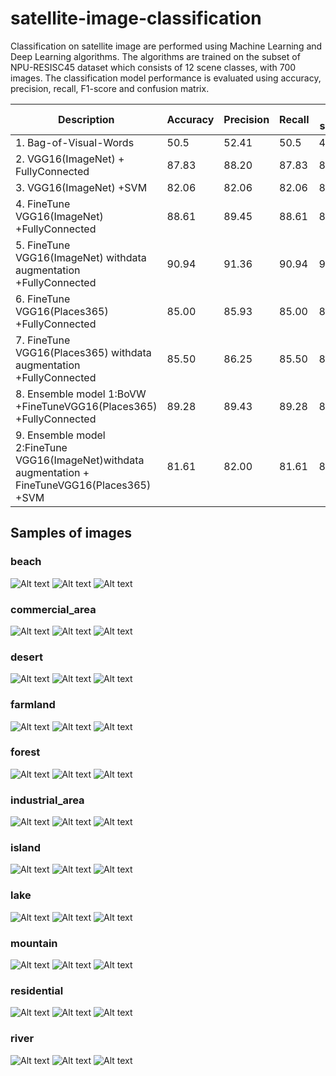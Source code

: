 # satellite-image-classification

Classification on satellite image are performed using Machine Learning and Deep Learning algorithms. The
algorithms are trained on the subset of NPU-RESISC45 dataset which consists of 12 scene
classes, with 700 images. The classification model performance is evaluated using accuracy,
precision, recall, F1-score and confusion matrix.

| Description                                                                                       | Accuracy  | Precision  | Recall  | F1 score |
|---------------------------------------------------------------------------------------------------|-----------|------------|---------|----------|
| 1. Bag-of-Visual-Words                                                                            | 50.5      | 52.41      | 50.5    | 48.52    |
| 2. VGG16(ImageNet) + FullyConnected                                                               | 87.83     | 88.20      | 87.83   | 87.93    |
| 3. VGG16(ImageNet) +SVM                                                                           | 82.06     | 82.06      | 82.06   | 82.06    |
| 4. FineTune VGG16(ImageNet) +FullyConnected                                                       | 88.61     | 89.45      | 88.61   | 88.61    |
| 5. FineTune VGG16(ImageNet) withdata augmentation +FullyConnected                                 | 90.94     | 91.36      | 90.94   | 90.95    |
| 6. FineTune VGG16(Places365) +FullyConnected                                                      | 85.00     | 85.93      | 85.00   | 85.00    |
| 7. FineTune VGG16(Places365) withdata augmentation +FullyConnected                                | 85.50     | 86.25      | 85.50   | 85.54    |
| 8. Ensemble model 1:BoVW +FineTuneVGG16(Places365) +FullyConnected                                | 89.28     | 89.43      | 89.28   | 89.30    |
| 9. Ensemble model 2:FineTune VGG16(ImageNet)withdata augmentation + FineTuneVGG16(Places365) +SVM | 81.61     | 82.00      | 81.61   | 81.62    |

## Samples of images
### beach
![Alt text](/images/beach_001.jpg?raw=true)
![Alt text](/images/beach_002.jpg?raw=true)
![Alt text](/images/beach_003.jpg?raw=true)
### commercial_area
![Alt text](/images/commercial_area_001.jpg?raw=true)
![Alt text](/images/commercial_area_002.jpg?raw=true)
![Alt text](/images/commercial_area_003.jpg?raw=true)
### desert
![Alt text](/images/desert_001.jpg?raw=true)
![Alt text](/images/desert_002.jpg?raw=true)
![Alt text](/images/desert_003.jpg?raw=true)
### farmland
![Alt text](/images/farmland_001.jpg?raw=true)
![Alt text](/images/farmland_002.jpg?raw=true)
![Alt text](/images/farmland_003.jpg?raw=true)
### forest
![Alt text](/images/forest_001.jpg?raw=true)
![Alt text](/images/forest_002.jpg?raw=true)
![Alt text](/images/forest_003.jpg?raw=true)
### industrial_area
![Alt text](/images/industrial_area_001.jpg?raw=true)
![Alt text](/images/industrial_area_002.jpg?raw=true)
![Alt text](/images/industrial_area_003.jpg?raw=true)
### island
![Alt text](/images/island_001.jpg?raw=true)
![Alt text](/images/island_002.jpg?raw=true)
![Alt text](/images/island_003.jpg?raw=true)
### lake
![Alt text](/images/lake_001.jpg?raw=true)
![Alt text](/images/lake_002.jpg?raw=true)
![Alt text](/images/lake_003.jpg?raw=true)
### mountain
![Alt text](/images/mountain_001.jpg?raw=true)
![Alt text](/images/mountain_002.jpg?raw=true)
![Alt text](/images/mountain_003.jpg?raw=true)
### residential
![Alt text](/images/residential_001.jpg?raw=true)
![Alt text](/images/residential_002.jpg?raw=true)
![Alt text](/images/residential_003.jpg?raw=true)
### river
![Alt text](/images/river_001.jpg?raw=true)
![Alt text](/images/river_002.jpg?raw=true)
![Alt text](/images/river_003.jpg?raw=true)

